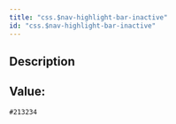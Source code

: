 ```yaml
---
title: "css.$nav-highlight-bar-inactive"
id: "css.$nav-highlight-bar-inactive"
---
```

## Description



## Value: 
```
#213234
```